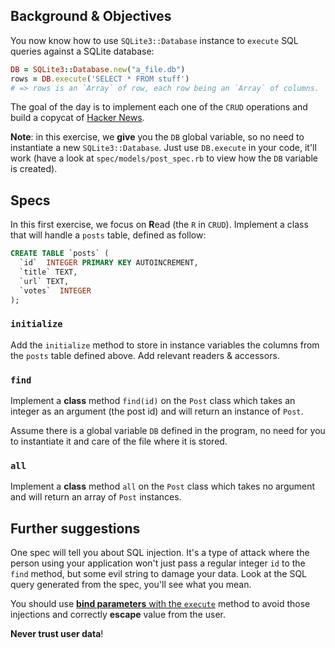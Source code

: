 ## Background & Objectives

You now know how to use `SQLite3::Database` instance to `execute` SQL queries
against a SQLite database:

```ruby
DB = SQLite3::Database.new("a_file.db")
rows = DB.execute('SELECT * FROM stuff')
# => rows is an `Array` of row, each row being an `Array` of columns.
```

The goal of the day is to implement each one of the `CRUD` operations and build a copycat of
[Hacker News](https://news.ycombinator.com).

**Note**: in this exercise, we **give** you the `DB` global variable, so
no need to instantiate a new `SQLite3::Database`. Just use `DB.execute` in
your code, it'll work (have a look at `spec/models/post_spec.rb` to view how
the `DB` variable is created).

## Specs

In this first exercise, we focus on **R**ead (the `R` in `CRUD`).
Implement a class that will handle a `posts` table, defined as follow:

```sql
CREATE TABLE `posts` (
  `id`  INTEGER PRIMARY KEY AUTOINCREMENT,
  `title` TEXT,
  `url` TEXT,
  `votes`  INTEGER
);
```

### `initialize`

Add the `initialize` method to store in instance variables the columns
from the `posts` table defined above. Add relevant readers & accessors.

### `find`

Implement a **class** method `find(id)` on the `Post` class which takes
an integer as an argument (the post id) and will return an instance
of `Post`.

Assume there is a global variable `DB` defined in the program, no need for
you to instantiate it and care of the file where it is stored.

### `all`

Implement a **class** method `all` on the `Post` class which takes
no argument and will return an array of `Post` instances.

## Further suggestions

One spec will tell you about SQL injection. It's a type of attack where
the person using your application won't just pass a regular integer `id`
to the `find` method, but some evil string to damage your data. Look at
the SQL query generated from the spec, you'll see what you mean.

You should use [**bind parameters** with the `execute`](http://zetcode.com/db/sqliteruby/bind/)
method to avoid those injections and correctly **escape** value from the user.

**Never trust user data**!
